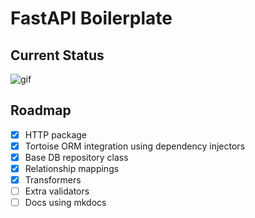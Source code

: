 # FastAPI Boilerplate

## Current Status


![gif](https://media.tenor.com/12DuAMmK3dwAAAAC/sofakingdoge.gif)


## Roadmap

- [x] HTTP package
- [x] Tortoise ORM integration using dependency injectors
- [x] Base DB repository class
- [x] Relationship mappings
- [x] Transformers
- [ ] Extra validators
- [ ] Docs using mkdocs